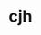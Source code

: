 # cjh<!DOCTYPE html>
<html>
    <head>
        <meta charset="utf-8">
        <title>我的简历</title>
        <style>
            table{
                border-collapse: collapse;
            }
            table,td.th{
                border: 1px solid blue;
            }
            
                a:link {text-decoration:none};
                a:hover {color:#FF00FF;}
        </style>
            <body>
                <table width="700" height="500" border="1" background="img/bacg.jpg" align="center">
                    
    <caption><h3>个人简历</h3></caption>
    <tr>
        <td width="90">姓名</td>
        <td width="100">兰倩</td>
        <td width="89">出生日期</td>
        <td width="113">1996.09</td>
        <td width="91">性别</td>
        <td width="48">女</td>
        <td width="121" rowspan="4" background="img/qq.jpg"></td>
    </tr>
    <tr>
        <td>学历</td>
        <td>本科</td>
        <td>专业</td>
        <td>软件工程</td>
        <td>民族</td>
        <td>回</td>
    </tr>
    <tr>
        <td>学校</td>
        <td><a href="http://127.0.0.1:8020/Hbuilder2/index.html" target="_blank"> 宁夏大学</a></td>
        <td>政治面貌</td>
        <td>团员</td>
        <td>联系方式</td>
        <td>1234567888</td>
    </tr>
    <tr>
        <td>籍贯</td>
        <td>宁夏银川</td>
        <td>邮箱</td>
        <td>2414080461@qq.com</td>
    </tr>
    <tr height="100">
        <td>主修课程</td>
       <td colspan="6">
           程序设计与算法语言，计算机调试与维护，离散数学    <br/>
           面向对象课程设计，虚拟化技术，计算机网络，操作系统，    <br/>
           数据结构 软件工程 算法与数据挖掘，云计算，编译原理与方法<br/>
       </td>
    </tr>
    <tr>
        <td>技能证书</td>
        <td colspan="6">
            <ul>
                <li>CET 4</li>
                <li>计算机二级</li>
                <li>普通话二甲</li>
                <li>驾驶证</li>
            </ul>
        </td>
    </tr>
    <tr>
        <td>项目经历</td>
        <td colspan="6"> 
            <ul>
                <li>图书管理系统</li>
                <li>综合测评管理系统</li>
            </ul>
    </tr>
    <tr>
        <td colspan="7" align="center"><b>自我评价</b></td>
    </tr>
    <tr>
        <td colspan="7" height="200">
         &nbsp;   我在大学期间任职学习委员，工作认真负责，深受同学
喜爱 ，学习中，踏实学习本专业知识，和小组合作时，负责踏实
具有强烈的团队合作精神和工作能力。
        </td>
    </tr>
</table>
        </body>
    </head>
</html>
